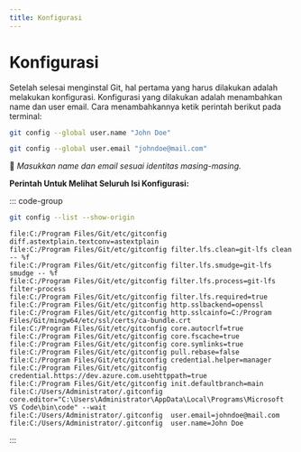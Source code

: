 ```yaml
---
title: Konfigurasi
---
```


# Konfigurasi

Setelah selesai menginstal Git, hal pertama yang harus dilakukan adalah melakukan konfigurasi. Konfigurasi yang dilakukan adalah menambahkan name dan user email. Cara menambahkannya ketik perintah berikut pada terminal:

```sh
git config --global user.name "John Doe"

git config --global user.email "johndoe@mail.com"
```

:dart: _Masukkan name dan email sesuai identitas masing-masing._

**Perintah Untuk Melihat Seluruh Isi Konfigurasi:**

::: code-group
```sh [Command]
git config --list --show-origin
```

```{16,17} [Result]
file:C:/Program Files/Git/etc/gitconfig diff.astextplain.textconv=astextplain
file:C:/Program Files/Git/etc/gitconfig filter.lfs.clean=git-lfs clean -- %f
file:C:/Program Files/Git/etc/gitconfig filter.lfs.smudge=git-lfs smudge -- %f
file:C:/Program Files/Git/etc/gitconfig filter.lfs.process=git-lfs filter-process
file:C:/Program Files/Git/etc/gitconfig filter.lfs.required=true
file:C:/Program Files/Git/etc/gitconfig http.sslbackend=openssl
file:C:/Program Files/Git/etc/gitconfig http.sslcainfo=C:/Program Files/Git/mingw64/etc/ssl/certs/ca-bundle.crt
file:C:/Program Files/Git/etc/gitconfig core.autocrlf=true
file:C:/Program Files/Git/etc/gitconfig core.fscache=true
file:C:/Program Files/Git/etc/gitconfig core.symlinks=true
file:C:/Program Files/Git/etc/gitconfig pull.rebase=false
file:C:/Program Files/Git/etc/gitconfig credential.helper=manager
file:C:/Program Files/Git/etc/gitconfig credential.https://dev.azure.com.usehttppath=true
file:C:/Program Files/Git/etc/gitconfig init.defaultbranch=main
file:C:/Users/Administrator/.gitconfig  core.editor="C:\Users\Administrator\AppData\Local\Programs\Microsoft VS Code\bin\code" --wait
file:C:/Users/Administrator/.gitconfig  user.email=johndoe@mail.com
file:C:/Users/Administrator/.gitconfig  user.name=John Doe
```
:::